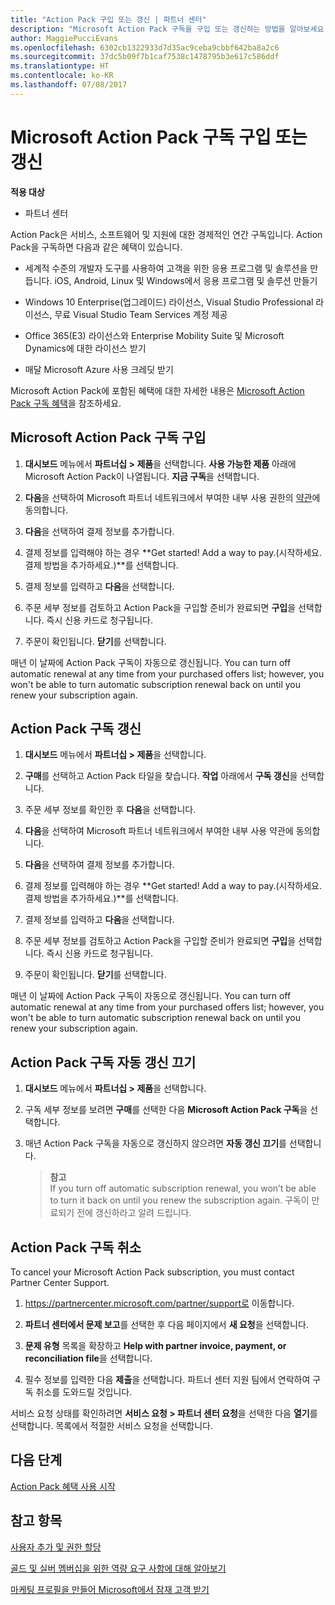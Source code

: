 ```yaml
---
title: "Action Pack 구입 또는 갱신 | 파트너 센터"
description: "Microsoft Action Pack 구독을 구입 또는 갱신하는 방법을 알아보세요."
author: MaggiePucciEvans
ms.openlocfilehash: 6302cb1322933d7d35ac9ceba9cbbf642ba8a2c6
ms.sourcegitcommit: 37dc5b09f7b1caf7538c1478795b3e617c586ddf
ms.translationtype: HT
ms.contentlocale: ko-KR
ms.lasthandoff: 07/08/2017
---
```

# <a name="purchase-or-renew-a-microsoft-action-pack-subscription"></a>Microsoft Action Pack 구독 구입 또는 갱신

**적용 대상**

-  파트너 센터


Action Pack은 서비스, 소프트웨어 및 지원에 대한 경제적인 연간 구독입니다. Action Pack을 구독하면 다음과 같은 혜택이 있습니다.

- 세계적 수준의 개발자 도구를 사용하여 고객을 위한 응용 프로그램 및 솔루션을 만듭니다. iOS, Android, Linux 및 Windows에서 응용 프로그램 및 솔루션 만들기 

- Windows 10 Enterprise(업그레이드) 라이선스, Visual Studio Professional 라이선스, 무료 Visual Studio Team Services 계정 제공 

- Office 365(E3) 라이선스와 Enterprise Mobility Suite 및 Microsoft Dynamics에 대한 라이선스 받기 

- 매달 Microsoft Azure 사용 크레딧 받기

Microsoft Action Pack에 포함된 혜택에 대한 자세한 내용은 [Microsoft Action Pack 구독 혜택](mpn-action-pack-subscription-benefits.md)을 참조하세요. 


## <a name="purchase-a-microsoft-action-pack-subscription"></a>Microsoft Action Pack 구독 구입

1. **대시보드** 메뉴에서 **파트너십 > 제품**을 선택합니다. **사용 가능한 제품** 아래에 Microsoft Action Pack이 나열됩니다. **지금 구독**을 선택합니다. 

2. **다음**을 선택하여 Microsoft 파트너 네트워크에서 부여한 내부 사용 권한의 [약관](https://go.microsoft.com/fwlink/?linkid=842232)에 동의합니다.  

3. **다음**을 선택하여 결제 정보를 추가합니다. 

4. 결제 정보를 입력해야 하는 경우 **Get started! Add a way to pay.(시작하세요. 결제 방법을 추가하세요.)**를 선택합니다. 

5. 결제 정보를 입력하고 **다음**을 선택합니다.

6. 주문 세부 정보를 검토하고 Action Pack을 구입할 준비가 완료되면 **구입**을 선택합니다. 즉시 신용 카드로 청구됩니다.

7. 주문이 확인됩니다. **닫기**를 선택합니다.

매년 이 날짜에 Action Pack 구독이 자동으로 갱신됩니다. You can turn off automatic renewal at any time from your purchased offers list; however, you won't be able to turn automatic subscription renewal back on until you renew your subscription again. 


## <a name="renew-your-action-pack-subscription"></a>Action Pack 구독 갱신

1. **대시보드** 메뉴에서 **파트너십 > 제품**을 선택합니다.  

2. **구매**를 선택하고 Action Pack 타일을 찾습니다. **작업** 아래에서 **구독 갱신**을 선택합니다.  

3. 주문 세부 정보를 확인한 후 **다음**을 선택합니다.

4. **다음**을 선택하여 Microsoft 파트너 네트워크에서 부여한 내부 사용 약관에 동의합니다.  

5. **다음**을 선택하여 결제 정보를 추가합니다. 

6. 결제 정보를 입력해야 하는 경우 **Get started! Add a way to pay.(시작하세요. 결제 방법을 추가하세요.)**를 선택합니다. 

7. 결제 정보를 입력하고 **다음**을 선택합니다.

8. 주문 세부 정보를 검토하고 Action Pack을 구입할 준비가 완료되면 **구입**을 선택합니다. 즉시 신용 카드로 청구됩니다.

9. 주문이 확인됩니다. **닫기**를 선택합니다.

매년 이 날짜에 Action Pack 구독이 자동으로 갱신됩니다. You can turn off automatic renewal at any time from your purchased offers list; however, you won't be able to turn automatic subscription renewal back on until you renew your subscription again. 


## <a name="turn-off-automatic-action-pack-subscription-renewal"></a>Action Pack 구독 자동 갱신 끄기

1. **대시보드** 메뉴에서 **파트너십 > 제품**을 선택합니다. 

2. 구독 세부 정보를 보려면 **구매**를 선택한 다음 **Microsoft Action Pack 구독**을 선택합니다. 

3. 매년 Action Pack 구독을 자동으로 갱신하지 않으려면 **자동 갱신 끄기**를 선택합니다. 

    >**참고**<br>
    If you turn off automatic subscription renewal, you won’t be able to turn it back on until you renew the subscription again. 구독이 만료되기 전에 갱신하라고 알려 드립니다.


## <a name="cancel-your-action-pack-subscription"></a>Action Pack 구독 취소

To cancel your Microsoft Action Pack subscription, you must contact Partner Center Support.

1. https://partnercenter.microsoft.com/partner/support로 이동합니다.

2. **파트너 센터에서 문제 보고**를 선택한 후 다음 페이지에서 **새 요청**을 선택합니다.

3. **문제 유형** 목록을 확장하고 **Help with partner invoice, payment, or reconciliation file**을 선택합니다. 

4. 필수 정보를 입력한 다음 **제출**을 선택합니다. 파트너 센터 지원 팀에서 연락하여 구독 취소를 도와드릴 것입니다.

서비스 요청 상태를 확인하려면 **서비스 요청 > 파트너 센터 요청**을 선택한 다음 **열기**를 선택합니다. 목록에서 적절한 서비스 요청을 선택합니다.  

 
## <a name="next-steps"></a>다음 단계

[Action Pack 혜택 사용 시작](manage-your-partner-network-benefits.md)


## <a name="see-also"></a>참고 항목

[사용자 추가 및 권한 할당](create-user-accounts-and-set-permissions.md)

[골드 및 실버 멤버십을 위한 역량 요구 사항에 대해 알아보기](learn-about-competencies.md)

[마케팅 프로필을 만들어 Microsoft에서 잠재 고객 받기](create-a-marketing-profile.md)



